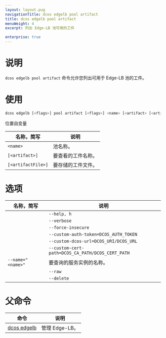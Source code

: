 ```yaml
---
layout: layout.pug
navigationTitle: dcos edgelb pool artifact
title: dcos edgelb pool artifact
menuWeight: 4
excerpt: 列出 Edge-LB 池可用的工件

enterprise: true
---
```


# 说明
 `dcos edgelb pool artifact` 命令允许您列出可用于 Edge-LB 池的工件。

# 使用

```bash
dcos edgelb [<flags>] pool artifact [<flags>] <name> [<artifact> [<artifactFile>]]
````

位置自变量

| 名称，简写 | 说明 |
|---------|-------------|
| `<name>` | 池名称。|
| `[<artifact>]` | 要查看的工件名称。|
| `[<artifactFile>]` | 要存储的工件文件。|


# 选项

| 名称，简写 | 说明 |
|---------|-------------|
| | `--help, h` | 显示使用情况。|
| | `--verbose` | 启用额外的请求和响应记录。|
| | `--force-insecure` | 在查询服务时允许未经验证的 TLS 证书。|
| | `--custom-auth-token=DCOS_AUTH_TOKEN` | 指定在查询服务时使用的自定义授权令牌。|
| | `--custom-dcos-url=DCOS_URI/DCOS_URL` | 指定在查询服务时使用的自定义群集 URL。|
| | `--custom-cert-path=DCOS_CA_PATH/DCOS_CERT_PATH` | 指定在查询服务时使用的自定义 TLS CA 证书文件。|
| `--name=" <name>"` | 要查询的服务实例的名称。|
| | `--raw` | 显示未解析的工件。|
| | `--delete` | 删除工件。|

# 父命令

| 命令 | 说明 |
|---------|-------------|
| [dcos edgelb](/zh/1.11/cli/command-reference/dcos-edgelb/) | 管理 Edge-LB。|
